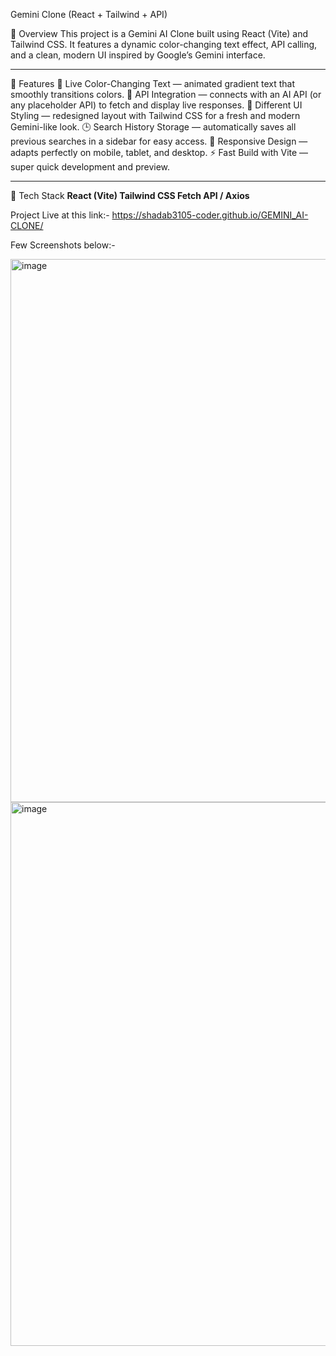 Gemini Clone (React + Tailwind + API)

🧠 Overview
This project is a Gemini AI Clone built using React (Vite) and Tailwind CSS.
It features a dynamic color-changing text effect, API calling, and a clean, modern UI inspired by Google’s Gemini interface.

---
🎨 Features
🌈 Live Color-Changing Text — animated gradient text that smoothly transitions colors.
💬 API Integration — connects with an AI API (or any placeholder API) to fetch and display live responses.
🧩 Different UI Styling — redesigned layout with Tailwind CSS for a fresh and modern Gemini-like look.
🕒 Search History Storage — automatically saves all previous searches in a sidebar for easy access.
📱 Responsive Design — adapts perfectly on mobile, tablet, and desktop.
⚡ Fast Build with Vite — super quick development and preview.

---
🧰 Tech Stack
**React (Vite)
Tailwind CSS
Fetch API / Axios**

Project Live at this link:-  https://shadab3105-coder.github.io/GEMINI_AI-CLONE/


Few Screenshots below:-

<img width="1918" height="869" alt="image" src="https://github.com/user-attachments/assets/3877e0cb-0de8-443d-85cc-9660140e93f2" />

<img width="1918" height="870" alt="image" src="https://github.com/user-attachments/assets/7e5c0fbd-2563-425c-8393-e8d6f9b851ec" />

